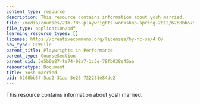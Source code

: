 ```yaml
---
content_type: resource
description: This resource contains information about yosh married.
file: /media/courses/21m-785-playwrights-workshop-spring-2012/6268bb575ad231aa3e26722281e84de2_MIT21M_785S12_yosh_maried.pdf
file_type: application/pdf
learning_resource_types: []
license: https://creativecommons.org/licenses/by-nc-sa/4.0/
ocw_type: OCWFile
parent_title: Playwrights in Performance
parent_type: CourseSection
parent_uid: 3e5b0e87-fe74-08a7-1c3e-78fb038e45aa
resourcetype: Document
title: Yosh married
uid: 6268bb57-5ad2-31aa-3e26-722281e84de2
---
```

This resource contains information about yosh married.
